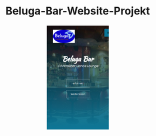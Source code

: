 <h1 align="center" width="100%"  >
    Beluga-Bar-Website-Projekt
</h1>

<p align="center" width="100%">
    <img width="33%" src="https://github.com/KhaledBenAbderrahim/Beluga-Bar-Website-Projekt/blob/main/Data/Beluga_app.png?raw=true"> 
</p>
 
